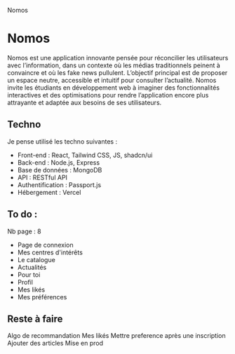 Nomos

# Nomos

Nomos est une application innovante pensée pour réconcilier les utilisateurs avec l’information, dans un contexte où les médias traditionnels peinent à convaincre et où les fake news pullulent. L’objectif principal est de proposer un espace neutre, accessible et intuitif pour consulter l’actualité. Nomos invite les étudiants en développement web à imaginer des fonctionnalités interactives et des optimisations pour rendre l’application encore plus attrayante et adaptée aux besoins de ses utilisateurs.

## Techno

Je pense utilisé les techno suivantes :

- Front-end : React, Tailwind CSS, JS, shadcn/ui
- Back-end : Node.js, Express
- Base de données : MongoDB
- API : RESTful API
- Authentification : Passport.js
- Hébergement : Vercel

## To do :

Nb page : 8

- Page de connexion
- Mes centres d'intérêts
- Le catalogue
- Actualités
- Pour toi
- Profil
- Mes likés
- Mes préférences

## Reste à faire

Algo de recommandation
Mes likés
Mettre preference après une inscription
Ajouter des articles
Mise en prod
